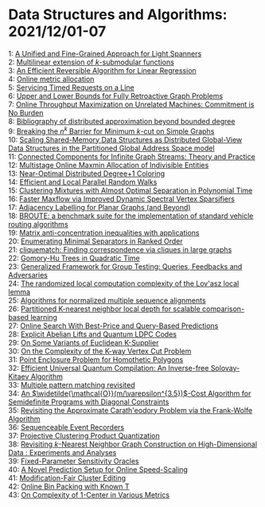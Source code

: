 # Data Structures and Algorithms: 2021/12/01-07  
1: [A Unified and Fine-Grained Approach for Light Spanners](https://doi.org/10.48550/arXiv.2008.10582)  
2: [Multilinear extension of $k$-submodular functions](https://doi.org/10.48550/arXiv.2107.07103)  
3: [An Efficient Reversible Algorithm for Linear Regression](https://doi.org/10.48550/arXiv.2110.14717)  
4: [Online metric allocation](https://doi.org/10.48550/arXiv.2111.15169)  
5: [Servicing Timed Requests on a Line](https://doi.org/10.48550/arXiv.2111.15434)  
6: [Upper and Lower Bounds for Fully Retroactive Graph Problems](https://doi.org/10.48550/arXiv.1910.03332)  
7: [Online Throughput Maximization on Unrelated Machines: Commitment is No  Burden](https://doi.org/10.48550/arXiv.1912.10769)  
8: [Bibliography of distributed approximation beyond bounded degree](https://doi.org/10.48550/arXiv.2001.08510)  
9: [Breaking the $n^k$ Barrier for Minimum $k$-cut on Simple Graphs](https://doi.org/10.48550/arXiv.2111.03221)  
10: [Scaling Shared-Memory Data Structures as Distributed Global-View Data  Structures in the Partitioned Global Address Space model](https://doi.org/10.48550/arXiv.2112.00068)  
11: [Connected Components for Infinite Graph Streams: Theory and Practice](https://doi.org/10.48550/arXiv.2112.00098)  
12: [Multistage Online Maxmin Allocation of Indivisible Entities](https://doi.org/10.48550/arXiv.2112.00320)  
13: [Near-Optimal Distributed Degree+1 Coloring](https://doi.org/10.48550/arXiv.2112.00604)  
14: [Efficient and Local Parallel Random Walks](https://doi.org/10.48550/arXiv.2112.00655)  
15: [Clustering Mixtures with Almost Optimal Separation in Polynomial Time](https://doi.org/10.48550/arXiv.2112.00706)  
16: [Faster Maxflow via Improved Dynamic Spectral Vertex Sparsifiers](https://doi.org/10.48550/arXiv.2112.00722)  
17: [Adjacency Labelling for Planar Graphs (and Beyond)](https://doi.org/10.48550/arXiv.2003.04280)  
18: [BROUTE: a benchmark suite for the implementation of standard vehicle  routing algorithms](https://doi.org/10.48550/arXiv.2107.13492)  
19: [Matrix anti-concentration inequalities with applications](https://doi.org/10.48550/arXiv.2111.05553)  
20: [Enumerating Minimal Separators in Ranked Order](https://doi.org/10.48550/arXiv.2111.07647)  
21: [cliquematch: Finding correspondence via cliques in large graphs](https://doi.org/10.48550/arXiv.2112.00004)  
22: [Gomory-Hu Trees in Quadratic Time](https://doi.org/10.48550/arXiv.2112.01042)  
23: [Generalized Framework for Group Testing: Queries, Feedbacks and  Adversaries](https://doi.org/10.48550/arXiv.2112.01340)  
24: [The randomized local computation complexity of the Lov\'asz local lemma](https://doi.org/10.48550/arXiv.2103.16251)  
25: [Algorithms for normalized multiple sequence alignments](https://doi.org/10.48550/arXiv.2107.01607)  
26: [Partitioned K-nearest neighbor local depth for scalable comparison-based  learning](https://doi.org/10.48550/arXiv.2108.08864)  
27: [Online Search With Best-Price and Query-Based Predictions](https://doi.org/10.48550/arXiv.2112.01592)  
28: [Explicit Abelian Lifts and Quantum LDPC Codes](https://doi.org/10.48550/arXiv.2112.01647)  
29: [On Some Variants of Euclidean K-Supplier](https://doi.org/10.48550/arXiv.2112.01700)  
30: [On the Complexity of the K-way Vertex Cut Problem](https://doi.org/10.48550/arXiv.2112.01781)  
31: [Point Enclosure Problem for Homothetic Polygons](https://doi.org/10.48550/arXiv.2112.01860)  
32: [Efficient Universal Quantum Compilation: An Inverse-free Solovay-Kitaev  Algorithm](https://doi.org/10.48550/arXiv.2112.02040)  
33: [Multiple pattern matching revisited](https://doi.org/10.48550/arXiv.1405.5483)  
34: [An $\widetilde{\mathcal{O}}(m/\varepsilon^{3.5})$-Cost Algorithm for  Semidefinite Programs with Diagonal Constraints](https://doi.org/10.48550/arXiv.1903.01859)  
35: [Revisiting the Approximate Carath\'eodory Problem via the Frank-Wolfe  Algorithm](https://doi.org/10.48550/arXiv.1911.04415)  
36: [Sequenceable Event Recorders](https://doi.org/10.48550/arXiv.2105.15039)  
37: [Projective Clustering Product Quantization](https://doi.org/10.48550/arXiv.2112.02179)  
38: [Revisiting $k$-Nearest Neighbor Graph Construction on High-Dimensional  Data : Experiments and Analyses](https://doi.org/10.48550/arXiv.2112.02234)  
39: [Fixed-Parameter Sensitivity Oracles](https://doi.org/10.48550/arXiv.2112.03059)  
40: [A Novel Prediction Setup for Online Speed-Scaling](https://doi.org/10.48550/arXiv.2112.03082)  
41: [Modification-Fair Cluster Editing](https://doi.org/10.48550/arXiv.2112.03183)  
42: [Online Bin Packing with Known T](https://doi.org/10.48550/arXiv.2112.03200)  
43: [On Complexity of 1-Center in Various Metrics](https://doi.org/10.48550/arXiv.2112.03222)  